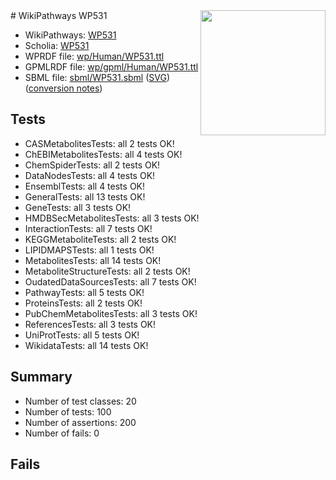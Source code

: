 <img style="float: right; width: 200px" src="../logo.png" />
# WikiPathways WP531

* WikiPathways: [WP531](https://identifiers.org/wikipathways:WP531)
* Scholia: [WP531](https://scholia.toolforge.org/wikipathways/WP531)
* WPRDF file: [wp/Human/WP531.ttl](../wp/Human/WP531.ttl)
* GPMLRDF file: [wp/gpml/Human/WP531.ttl](../wp/gpml/Human/WP531.ttl)
* SBML file: [sbml/WP531.sbml](../sbml/WP531.sbml) ([SVG](../sbml/WP531.svg)) ([conversion notes](../sbml/WP531.txt))

## Tests
* CASMetabolitesTests: all 2 tests OK!
* ChEBIMetabolitesTests: all 4 tests OK!
* ChemSpiderTests: all 2 tests OK!
* DataNodesTests: all 4 tests OK!
* EnsemblTests: all 4 tests OK!
* GeneralTests: all 13 tests OK!
* GeneTests: all 3 tests OK!
* HMDBSecMetabolitesTests: all 3 tests OK!
* InteractionTests: all 7 tests OK!
* KEGGMetaboliteTests: all 2 tests OK!
* LIPIDMAPSTests: all 1 tests OK!
* MetabolitesTests: all 14 tests OK!
* MetaboliteStructureTests: all 2 tests OK!
* OudatedDataSourcesTests: all 7 tests OK!
* PathwayTests: all 5 tests OK!
* ProteinsTests: all 2 tests OK!
* PubChemMetabolitesTests: all 3 tests OK!
* ReferencesTests: all 3 tests OK!
* UniProtTests: all 5 tests OK!
* WikidataTests: all 14 tests OK!


## Summary

* Number of test classes: 20
* Number of tests: 100
* Number of assertions: 200
* Number of fails: 0

## Fails


